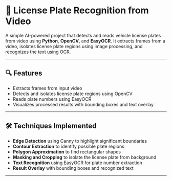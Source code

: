 # 🚗 License Plate Recognition from Video

A simple AI-powered project that detects and reads vehicle license plates from video using **Python**, **OpenCV**, and **EasyOCR**. It extracts frames from a video, isolates license plate regions using image processing, and recognizes the text using OCR.

---

## 🔍 Features

- Extracts frames from input video
- Detects and isolates license plate regions using OpenCV
- Reads plate numbers using EasyOCR
- Visualizes processed results with bounding boxes and text overlay

---

## 🛠️ Techniques Implemented

- **Edge Detection** using Canny to highlight significant boundaries
- **Contour Extraction** to identify possible plate regions
- **Polygon Approximation** to find rectangular shapes
- **Masking and Cropping** to isolate the license plate from background
- **Text Recognition** using EasyOCR for plate number extraction
- **Result Overlay** with bounding boxes and recognized text

---
